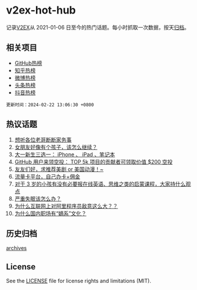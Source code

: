 # v2ex-hot-hub

 记录[V2EX](https://www.v2ex.com/)从 2021-01-06 日至今的热门话题。每小时抓取一次数据，按天[归档](archives)。
 
 ## 相关项目

- [GitHub热榜](https://github.com/snaildev/github-hot-hub)
- [知乎热榜](https://github.com/snaildev/zhihu-hot-hub)
- [微博热榜](https://github.com/snaildev/weibo-hot-hub)
- [头条热榜](https://github.com/snaildev/toutiao-hot-hub)
- [抖音热榜](https://github.com/snaildev/douyin-hot-hub)


 `更新时间：2024-02-22 13:06:30 +0800`

## 热议话题

1. [想听各位老哥断断家务事](https://www.v2ex.com/t/1017206)
1. [女朋友好像有个孩子，该怎么继续？](https://www.v2ex.com/t/1017392)
1. [大一新生三选一： iPhone 、 iPad 、笔记本](https://www.v2ex.com/t/1017238)
1. [GitHub 用户来领空投： TOP 5k 项目的贡献者可领取价值 $200 空投](https://www.v2ex.com/t/1017287)
1. [友友们好，求推荐美剧 or 美国动漫！~](https://www.v2ex.com/t/1017169)
1. [流量卡平台，自己办卡+佣金](https://www.v2ex.com/t/1017424)
1. [对于 3 岁的小孩有没有必要报在线英语、思维之类的启蒙课程，大家持什么观点](https://www.v2ex.com/t/1017298)
1. [严重失眠该怎么办？](https://www.v2ex.com/t/1017427)
1. [为什么互联网上对阿里程序员敌意这么大？？](https://www.v2ex.com/t/1017249)
1. [为什么国内职场有“嫡系”文化？](https://www.v2ex.com/t/1017402)

## 历史归档

[archives](archives)

## License

See the [LICENSE](LICENSE) file for license rights and limitations (MIT).
